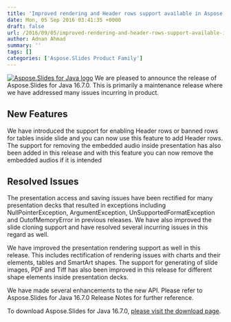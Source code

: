 ```yaml
---
title: 'Improved rendering and Header rows support available in Aspose.Slides for Java 16.7.0'
date: Mon, 05 Sep 2016 03:41:35 +0000
draft: false
url: /2016/09/05/improved-rendering-and-header-rows-support-available-in-aspose.slides-for-java-16.7.0/
author: Adnan Ahmad
summary: ''
tags: []
categories: ['Aspose.Slides Product Family']
---
```


[![][1]](https://blog.aspose.com/wp-content/uploads/sites/2/2013/08/aspose-Slides-for-Java_100.png) We are pleased to announce the release of Aspose.Slides for Java 16.7.0. This is primarily a maintenance release where we have addressed many issues incurring in product.

## New Features

We have introduced the support for enabling Header rows or banned rows for tables inside slide and you can now use this feature to add Header rows. The support for removing the embedded audio inside presentation has also been added in this release and with this feature you can now remove the embedded audios if it is intended

## Resolved Issues

The presentation access and saving issues have been rectified for many presentation decks that resulted in exceptions including NullPointerException, ArgumentException, UnSupportedFormatException and OutofMemoryError in previous releases. We have also improved the slide cloning support and have resolved several incurring issues in this regard as well.

We have improved the presentation rendering support as well in this release. This includes rectification of rendering issues with charts and their elements, tables and SmartArt shapes. The support for generating of slide images, PDF and Tiff has also been improved in this release for different shape elements inside presentation decks.

We have made several enhancements to the new API. Please refer to Aspose.Slides for Java 16.7.0 Release Notes for further reference.

To download Aspose.Slides for Java 16.7.0, [please visit the download page][2].




[1]: https://blog.aspose.com/wp-content/uploads/sites/2/2013/08/aspose-Slides-for-Java_100.png "Aspose.Slides for Java logo"
[2]: https://downloads.aspose.com/slides/java




